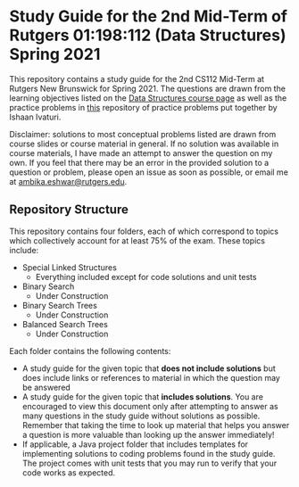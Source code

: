 # Study Guide for the 2nd Mid-Term of Rutgers 01:198:112 (Data Structures) Spring 2021

This repository contains a study guide for the 2nd CS112 Mid-Term at Rutgers New Brunswick for Spring 2021. The questions
are drawn from the learning objectives listed on the [Data Structures course page](https://ds.cs.rutgers.edu/lectures/)
as well as the practice problems in [this](https://github.com/Likey00/DS-Problems) repository of practice problems put
together by Ishaan Ivaturi.

Disclaimer: solutions to most conceptual problems listed are drawn from course slides or course material in general. If no
solution was available in course materials, I have made an attempt to answer the question on my own. If you feel that
there may be an error in the provided solution to a question or problem, please open an issue as soon as possible, or
email me at [ambika.eshwar@rutgers.edu](ambika.eshwar@rutgers.edu).

## Repository Structure

This repository contains four folders, each of which correspond to topics which collectively account for at least 75% of the exam.
These topics include:

* Special Linked Structures
  * Everything included except for code solutions and unit tests
* Binary Search
  * Under Construction
* Binary Search Trees
  * Under Construction
* Balanced Search Trees
  * Under Construction

Each folder contains the following contents:

* A study guide for the given topic that **does not include solutions**
  but does include links or references to material in which
  the question may be answered
* A study guide for the given topic that **includes solutions**. You are
  encouraged to view this document only after attempting to answer as many
  questions in the study guide without solutions as possible. Remember that
  taking the time to look up material that helps you answer a question
  is more valuable than looking up the answer immediately!
* If applicable, a Java project folder that includes templates for implementing
  solutions to coding problems found in the study guide. The project comes with
  unit tests that you may run to verify that your code works as expected.
